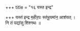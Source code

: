 +++
title = "१६ यस्त इन्द्र"

+++
यस्त॑ इन्द्र म॒हीर॒पः स्त॑भू॒यमा॑न॒ आश॑यत् ।  
नि तं पद्या॑सु शिश्नथः ॥